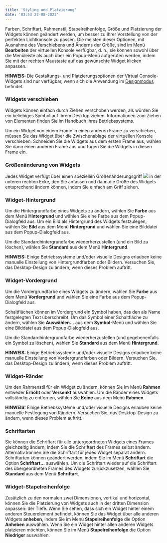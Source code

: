 ```yaml
---
title: 'Styling und Platzierung'
date: '03:53 22-08-2023'
---
```

Farben, Schriftart, Rahmenstil, Stapelreihenfolge, Größe und Platzierung der Widgets können geändert werden, um besser zu Ihrer Vorstellung von der perfekten Lichtkonsole zu passen. Die meisten dieser Optionen, mit Ausnahme des Verschiebens und Änderns der Größe, sind im Menü **Bearbeiten** der virtuellen Konsole verfügbar, d. h., sie können sowohl über die Menüleiste als auch über ein Popup-Menü aufgerufen werden, indem Sie mit der rechten Maustaste auf das gewünschte Widget klicken anpassen.

**HINWEIS:** Die Gestaltungs- und Platzierungsoptionen der Virtual Console-Widgets sind nur verfügbar, wenn sich die Anwendung im [Designmodus](/basics/glossary-and-concepts#modes) befindet.

### Widgets verschieben

Widgets können einfach durch Ziehen verschoben werden, als würden Sie ein beliebiges Symbol auf Ihrem Desktop ziehen. Informationen zum Ziehen von Elementen finden Sie im Handbuch Ihres Betriebssystems.

Um ein Widget von einem Frame in einen anderen Frame zu verschieben, müssen Sie das Widget über die Zwischenablage der virtuellen Konsole verschieben. Schneiden Sie die Widgets aus dem ersten Frame aus, wählen Sie dann einen anderen Frame aus und fügen Sie die Widgets in diesen Frame ein.

### Größenänderung von Widgets

Jedes Widget verfügt über einen speziellen Größenänderungsgriff ![](/basics/resize.png) in der unteren rechten Ecke, den Sie anfassen und dann die Größe des Widgets entsprechend ändern können, indem Sie einfach am Griff ziehen.

### Widget-Hintergrund

Um die Hintergrundfarbe eines Widgets zu ändern, wählen Sie **Farbe** aus dem Menü **Hintergrund** und wählen Sie eine Farbe aus dem Popup-Dialogfeld aus. Um ein Bild als Hintergrund des Widgets festzulegen, wählen Sie **Bild** aus dem Menü **Hintergrund** und wählen Sie eine Bilddatei aus dem Popup-Dialogfeld aus.

Um die Standardhintergrundfarbe wiederherzustellen (und ein Bild zu löschen), wählen Sie **Standard** aus dem Menü **Hintergrund**.

**HINWEIS:** Einige Betriebssysteme und/oder visuelle Designs erlauben keine manuelle Einstellung von Hintergrundfarben oder Bildern. Versuchen Sie, das Desktop-Design zu ändern, wenn dieses Problem auftritt.

### Widget-Vordergrund

Um die Vordergrundfarbe eines Widgets zu ändern, wählen Sie **Farbe** aus dem Menü **Vordergrund** und wählen Sie eine Farbe aus dem Popup-Dialogfeld aus.

Schaltflächen können im Vordergrund ein Symbol haben, das den als Name festgelegten Text überschreibt. Um das Symbol einer Schaltfläche zu ändern, wählen Sie **Auswählen...** aus dem **Symbol**-Menü und wählen Sie eine Bilddatei aus dem Popup-Dialogfeld aus.

Um die Standardhintergrundfarbe wiederherzustellen (und gegebenenfalls ein Symbol zu löschen), wählen Sie **Standard** aus dem Menü **Hintergrund**.

**HINWEIS:** Einige Betriebssysteme und/oder visuelle Designs erlauben keine manuelle Einstellung von Vordergrundfarben oder Bildern. Versuchen Sie, das Desktop-Design zu ändern, wenn dieses Problem auftritt.

### Widget-Ränder

Um den Rahmenstil für ein Widget zu ändern, können Sie im Menü **Rahmen** entweder **Erhöht** oder **Versenkt** auswählen. Um die Ränder eines Widgets vollständig zu entfernen, wählen Sie **Keine** aus dem Menü **Rahmen**.

**HINWEIS:** Einige Betriebssysteme und/oder visuelle Designs erlauben keine manuelle Festlegung von Rändern. Versuchen Sie, das Desktop-Design zu ändern, wenn dieses Problem auftritt.

### Schriftarten

Sie können die Schriftart für alle untergeordneten Widgets eines Frames gleichzeitig ändern, indem Sie die Schriftart des Frames selbst ändern. Alternativ können Sie die Schriftart für jedes Widget separat ändern. Schriftarten können geändert werden, indem Sie im Menü **Schriftart** die Option **Schriftart...** auswählen. Um die Schriftart wieder auf die Schriftart des übergeordneten Frames des Widgets zurückzusetzen, wählen Sie **Standard** aus dem Menü **Schriftart**.

### Widget-Stapelreihenfolge

Zusätzlich zu den normalen zwei Dimensionen, vertikal und horizontal, können Sie die Platzierung von Widgets auch in der dritten Dimension anpassen: der Tiefe. Wenn Sie sehen, dass sich ein Widget hinter einem anderen Steuerelement befindet, können Sie das Widget über alle anderen Widgets **anheben**, indem Sie im Menü **Stapelreihenfolge** die Option **Anheben** auswählen. Wenn Sie ein Widget hinter allen anderen Widgets platzieren möchten, können Sie im Menü **Stapelreihenfolge** die Option **Niedriger** auswählen.